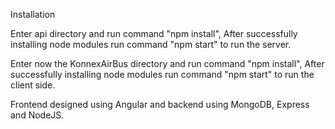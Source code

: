 Installation

Enter api directory and run command "npm install",
After successfully installing node modules run command "npm start" to run the server.

Enter now the KonnexAirBus directory and run command "npm install",
After successfully installing node modules run command "npm start" to run the client side.

Frontend designed using Angular and backend using MongoDB, Express and NodeJS.
